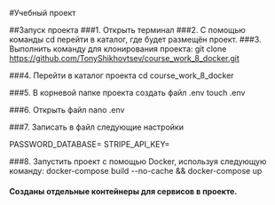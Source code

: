 #Учебный проект

##Запуск проекта
###1. Открыть терминал
###2. С помощью команды cd перейти в каталог, где будет размещён проект.
###3. Выполнить команду для клонирования проекта:
git clone https://github.com/TonyShikhovtsev/course_work_8_docker.git

###4. Перейти в каталог проекта
cd course_work_8_docker

###5. В корневой папке проекта создать файл .env
touch .env

###6. Открыть файл
nano .env

###7. Записать в файл следующие настройки

PASSWORD_DATABASE=
STRIPE_API_KEY=

###8. Запустить проект с помощью Docker, используя следующую команду:
docker-compose build --no-cache && docker-compose up


#### Cозданы отдельные контейнеры для сервисов в проекте.





